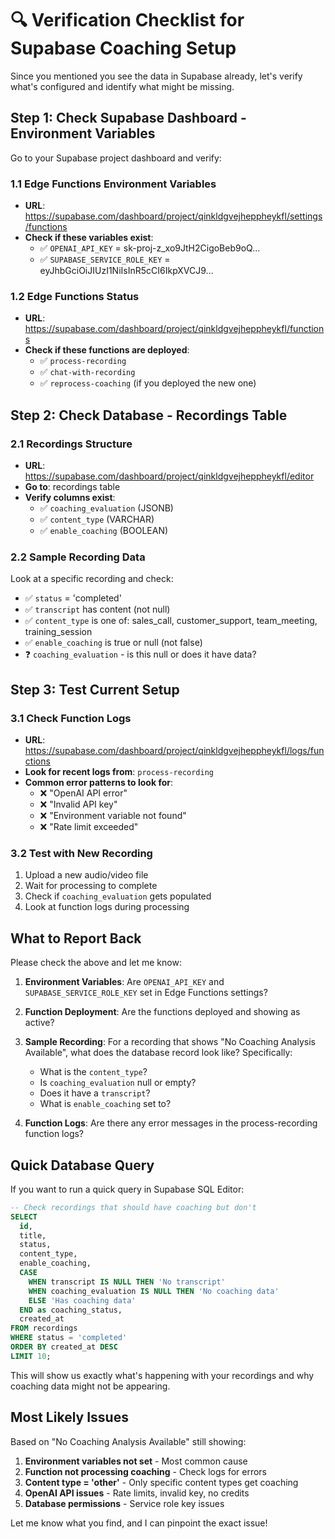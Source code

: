 # 🔍 Verification Checklist for Supabase Coaching Setup

Since you mentioned you see the data in Supabase already, let's verify what's configured and identify what might be missing.

## Step 1: Check Supabase Dashboard - Environment Variables

Go to your Supabase project dashboard and verify:

### 1.1 Edge Functions Environment Variables
- **URL**: https://supabase.com/dashboard/project/qinkldgvejheppheykfl/settings/functions
- **Check if these variables exist**:
  - ✅ `OPENAI_API_KEY` = sk-proj-z_xo9JtH2CigoBeb9oQ...
  - ✅ `SUPABASE_SERVICE_ROLE_KEY` = eyJhbGciOiJIUzI1NiIsInR5cCI6IkpXVCJ9...

### 1.2 Edge Functions Status
- **URL**: https://supabase.com/dashboard/project/qinkldgvejheppheykfl/functions
- **Check if these functions are deployed**:
  - ✅ `process-recording`
  - ✅ `chat-with-recording` 
  - ✅ `reprocess-coaching` (if you deployed the new one)

## Step 2: Check Database - Recordings Table

### 2.1 Recordings Structure
- **URL**: https://supabase.com/dashboard/project/qinkldgvejheppheykfl/editor
- **Go to**: recordings table
- **Verify columns exist**:
  - ✅ `coaching_evaluation` (JSONB)
  - ✅ `content_type` (VARCHAR)
  - ✅ `enable_coaching` (BOOLEAN)

### 2.2 Sample Recording Data
Look at a specific recording and check:
- ✅ `status` = 'completed'
- ✅ `transcript` has content (not null)
- ✅ `content_type` is one of: sales_call, customer_support, team_meeting, training_session
- ✅ `enable_coaching` is true or null (not false)
- ❓ `coaching_evaluation` - is this null or does it have data?

## Step 3: Test Current Setup

### 3.1 Check Function Logs
- **URL**: https://supabase.com/dashboard/project/qinkldgvejheppheykfl/logs/functions
- **Look for recent logs from**: `process-recording`
- **Common error patterns to look for**:
  - ❌ "OpenAI API error"
  - ❌ "Invalid API key"
  - ❌ "Environment variable not found"
  - ❌ "Rate limit exceeded"

### 3.2 Test with New Recording
1. Upload a new audio/video file
2. Wait for processing to complete
3. Check if `coaching_evaluation` gets populated
4. Look at function logs during processing

## What to Report Back

Please check the above and let me know:

1. **Environment Variables**: Are `OPENAI_API_KEY` and `SUPABASE_SERVICE_ROLE_KEY` set in Edge Functions settings?

2. **Function Deployment**: Are the functions deployed and showing as active?

3. **Sample Recording**: For a recording that shows "No Coaching Analysis Available", what does the database record look like? Specifically:
   - What is the `content_type`?
   - Is `coaching_evaluation` null or empty?
   - Does it have a `transcript`?
   - What is `enable_coaching` set to?

4. **Function Logs**: Are there any error messages in the process-recording function logs?

## Quick Database Query

If you want to run a quick query in Supabase SQL Editor:

```sql
-- Check recordings that should have coaching but don't
SELECT 
  id,
  title,
  status,
  content_type,
  enable_coaching,
  CASE 
    WHEN transcript IS NULL THEN 'No transcript'
    WHEN coaching_evaluation IS NULL THEN 'No coaching data'
    ELSE 'Has coaching data'
  END as coaching_status,
  created_at
FROM recordings 
WHERE status = 'completed'
ORDER BY created_at DESC
LIMIT 10;
```

This will show us exactly what's happening with your recordings and why coaching data might not be appearing.

## Most Likely Issues

Based on "No Coaching Analysis Available" still showing:

1. **Environment variables not set** - Most common cause
2. **Function not processing coaching** - Check logs for errors
3. **Content type = 'other'** - Only specific content types get coaching
4. **OpenAI API issues** - Rate limits, invalid key, no credits
5. **Database permissions** - Service role key issues

Let me know what you find, and I can pinpoint the exact issue!